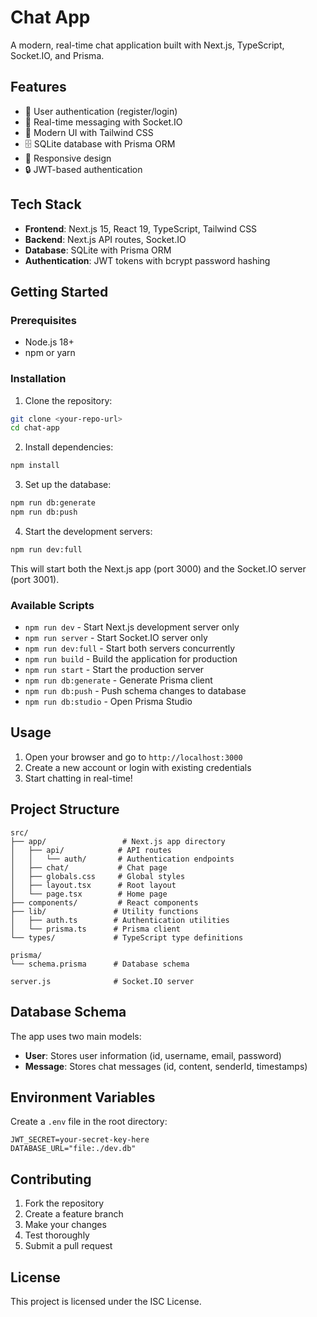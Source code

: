 # Chat App

A modern, real-time chat application built with Next.js, TypeScript, Socket.IO, and Prisma.

## Features

- 🔐 User authentication (register/login)
- 💬 Real-time messaging with Socket.IO
- 🎨 Modern UI with Tailwind CSS
- 🗄️ SQLite database with Prisma ORM
- 📱 Responsive design
- 🔒 JWT-based authentication

## Tech Stack

- **Frontend**: Next.js 15, React 19, TypeScript, Tailwind CSS
- **Backend**: Next.js API routes, Socket.IO
- **Database**: SQLite with Prisma ORM
- **Authentication**: JWT tokens with bcrypt password hashing

## Getting Started

### Prerequisites

- Node.js 18+ 
- npm or yarn

### Installation

1. Clone the repository:
```bash
git clone <your-repo-url>
cd chat-app
```

2. Install dependencies:
```bash
npm install
```

3. Set up the database:
```bash
npm run db:generate
npm run db:push
```

4. Start the development servers:
```bash
npm run dev:full
```

This will start both the Next.js app (port 3000) and the Socket.IO server (port 3001).

### Available Scripts

- `npm run dev` - Start Next.js development server only
- `npm run server` - Start Socket.IO server only  
- `npm run dev:full` - Start both servers concurrently
- `npm run build` - Build the application for production
- `npm run start` - Start the production server
- `npm run db:generate` - Generate Prisma client
- `npm run db:push` - Push schema changes to database
- `npm run db:studio` - Open Prisma Studio

## Usage

1. Open your browser and go to `http://localhost:3000`
2. Create a new account or login with existing credentials
3. Start chatting in real-time!

## Project Structure

```
src/
├── app/                 # Next.js app directory
│   ├── api/            # API routes
│   │   └── auth/       # Authentication endpoints
│   ├── chat/           # Chat page
│   ├── globals.css     # Global styles
│   ├── layout.tsx      # Root layout
│   └── page.tsx        # Home page
├── components/         # React components
├── lib/               # Utility functions
│   ├── auth.ts        # Authentication utilities
│   └── prisma.ts      # Prisma client
└── types/             # TypeScript type definitions

prisma/
└── schema.prisma      # Database schema

server.js              # Socket.IO server
```

## Database Schema

The app uses two main models:

- **User**: Stores user information (id, username, email, password)
- **Message**: Stores chat messages (id, content, senderId, timestamps)

## Environment Variables

Create a `.env` file in the root directory:

```env
JWT_SECRET=your-secret-key-here
DATABASE_URL="file:./dev.db"
```

## Contributing

1. Fork the repository
2. Create a feature branch
3. Make your changes
4. Test thoroughly
5. Submit a pull request

## License

This project is licensed under the ISC License.
